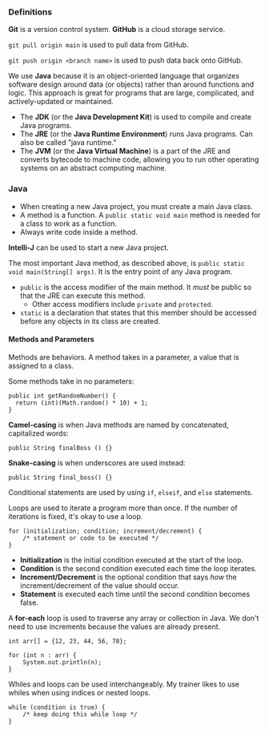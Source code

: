 ### Definitions

**Git** is a version control system. **GitHub** is a cloud storage service.

`git pull origin main` is used to pull data from GitHub.

`git push origin <branch name>` is used to push data back onto GitHub.

We use **Java** because it is an object-oriented language that organizes software design around data (or objects) rather than around functions and logic. This approach is great for programs that are large, complicated, and actively-updated or maintained.

* The **JDK** (or the **Java Development Kit**)  is used to compile and create Java programs.
* The **JRE** (or the **Java Runtime Environment**) runs Java programs. Can also be called "java runtime."
* The **JVM** (or the **Java Virtual Machine**) is a part of the JRE and converts bytecode to machine code, allowing you to run other operating systems on an abstract computing machine.

### Java

* When creating a new Java project, you must create a main Java class.
* A method is a function. A `public static void main` method is needed for a class to work as a function.
* Always write code inside a method.

**Intelli-J** can be used to start a new Java project.

The most important Java method, as described above, is `public static void main(String[] args)`. It is the entry point of any Java program.

* `public` is the access modifier of the main method. It *must* be public so that the JRE can execute this method.
  * Other access modifiers include `private` and `protected`.
* `static` is a declaration that states that this member should be accessed before any objects in its class are created.

#### Methods and Parameters

Methods are behaviors. A method takes in a parameter, a value that is assigned to a class.

Some methods take in no parameters:

```
public int getRandomNumber() {
  return (int)(Math.random() * 10) + 1; 
}
```

**Camel-casing** is when Java methods are named by concatenated, capitalized words:

```
public String finalBoss () {}
```

**Snake-casing** is when underscores are used instead:

```
public String final_boss() {}
```

Conditional statements are used by using `if`, `elseif`, and `else` statements.

Loops are used to iterate a program more than once. If the number of iterations is fixed, it's okay to use a loop.

```
for (initialization; condition; increment/decrement) {
    /* statement or code to be executed */
}
```

* **Initialization** is the initial condition executed at the start of the loop.
* **Condition** is the second condition executed each time the loop iterates.
* **Increment/Decrement** is the optional condition that says *how* the increment/decrement of the value should occur.
* **Statement** is executed each time until the second condition becomes false.

A **for-each** loop is used to traverse any array or collection in Java. We don't need to use increments because the values are already present.

```
int arr[] = {12, 23, 44, 56, 78};

for (int n : arr) {
    System.out.println(n);
}
```

Whiles and loops can be used interchangeably. My trainer likes to use whiles when using indices or nested loops.

```
while (condition is true) {
    /* keep doing this while loop */
}
```